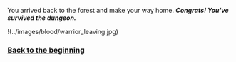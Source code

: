 You arrived back to the forest and make your way home. **_Congrats! You've survived the dungeon._**

!(../images/blood/warrior_leaving.jpg)
### [Back to the beginning](../beginning.md)